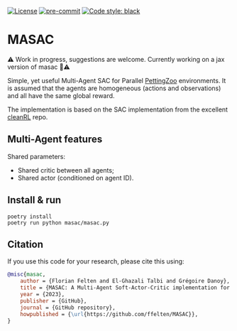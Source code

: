 [![License](http://img.shields.io/badge/license-MIT-brightgreen.svg?style=flat)](https://github.com/ffelten/MASAC/blob/main/LICENSE)
[![pre-commit](https://img.shields.io/badge/pre--commit-enabled-brightgreen?logo=pre-commit&logoColor=white)](https://pre-commit.com/)
[![Code style: black](https://img.shields.io/badge/code%20style-black-000000.svg)](https://github.com/psf/black)

# MASAC

:warning: Work in progress, suggestions are welcome. Currently working on a jax version of masac 🤭:warning:

Simple, yet useful Multi-Agent SAC for Parallel [PettingZoo](https://pettingzoo.farama.org/) environments.
It is assumed that the agents are homogeneous (actions and observations) and all have the same global reward.

The implementation is based on the SAC implementation from the excellent [cleanRL](https://github.com/vwxyzjn/cleanrl) repo.

## Multi-Agent features

Shared parameters:
  * Shared critic between all agents;
  * Shared actor (conditioned on agent ID).

## Install & run
```shell
poetry install
poetry run python masac/masac.py
```

## Citation
If you use this code for your research, please cite this using:

```bibtex
@misc{masac,
    author = {Florian Felten and El-Ghazali Talbi and Grégoire Danoy},
    title = {MASAC: A Multi-Agent Soft-Actor-Critic implementation for PettingZoo},
    year = {2023},
    publisher = {GitHub},
    journal = {GitHub repository},
    howpublished = {\url{https://github.com/ffelten/MASAC}},
}
```
